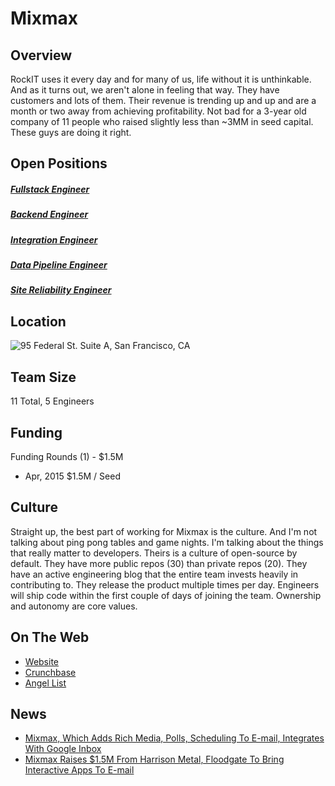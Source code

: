 # Mixmax
## Overview
RockIT uses it every day and for many of us, life without it is unthinkable.  And as it turns out, we aren't alone in feeling that way.  They have customers and lots of them. Their revenue is trending up and up and are a month or two away from achieving profitability.   Not bad for a 3-year old company of 11 people who raised slightly less than ~3MM in seed capital.  These guys are doing it right.

## Open Positions
##### [Fullstack Engineer](fullstack-engineer.md)
##### [Backend Engineer](backend-engineer.md)
##### [Integration Engineer](integration-engineer.md)
##### [Data Pipeline Engineer](data-pipeline-engineer.md)
##### [Site Reliability Engineer](site-reliability-engineer.md)

## Location
![95 Federal St. Suite A, San Francisco, CA](https://maps.googleapis.com/maps/api/staticmap?center=95+Federal+St.+Suite+A,+San+Francisco,+CA&zoom=13&scale=false&size=600x300&maptype=roadmap&format=png&visual_refresh=true)

## Team Size
11 Total, 5 Engineers

## Funding
Funding Rounds (1) - $1.5M
+ Apr, 2015	$1.5M / Seed

## Culture
Straight up, the best part of working for Mixmax is the culture.  And I'm not talking about ping pong tables and game nights. I'm talking about the things that really matter to developers.  Theirs is a culture of open-source by default.  They have more public repos (30) than private repos (20). They have an active engineering blog that the entire team invests heavily in contributing to. They release the product multiple times per day. Engineers will ship code within the first couple of days of joining the team. Ownership and autonomy are core values.

## On The Web
+ [Website](https://mixmax.com/)
+ [Crunchbase](https://www.crunchbase.com/organization/mixmax#/entity)
+ [Angel List](https://angel.co/mixmax)

## News
+ [Mixmax, Which Adds Rich Media, Polls, Scheduling To E-mail, Integrates With Google Inbox](https://techcrunch.com/2015/09/21/mixmax/)
+ [Mixmax Raises $1.5M From Harrison Metal, Floodgate To Bring Interactive Apps To E-mail](https://techcrunch.com/2015/04/21/mixmax-raises-1-5m-from-harrison-metal-floodgate-to-bring-interactive-apps-to-e-mail/)
